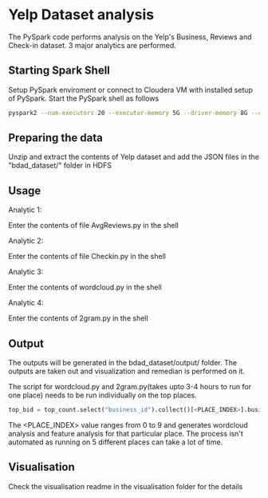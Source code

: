 # Yelp Dataset analysis

The PySpark code performs analysis on the Yelp's Business, Reviews and Check-in dataset. 3 major analytics are performed.

## Starting Spark Shell

Setup PySpark enviroment or connect to Cloudera VM with installed setup of PySpark. Start the PySpark shell as follows

```bash
pyspark2 --num-executors 20 --executor-memory 5G --driver-memory 8G --conf spark.executor.memoryOverhead=2G
```
## Preparing the data

Unzip and extract the contents of Yelp dataset and add the JSON files in the "bdad_dataset/" folder in HDFS


## Usage


Analytic 1:


Enter the contents of file AvgReviews.py in the shell



Analytic 2:


Enter the contents of file Checkin.py in the shell

Analytic 3:

Enter the contents of wordcloud.py in the shell

Analytic 4:

Enter the contents of 2gram.py in the shell

## Output

The outputs will be generated in the bdad_dataset/output/ folder. 
The outputs are taken out and visualization and remedian is performed on it. 

The script for wordcloud.py and 2gram.py(takes upto 3-4 hours to run for one place) needs to be run individually on the top places.

```python
top_bid = top_count.select("business_id").collect()[<PLACE_INDEX>].business_id
```

The <PLACE_INDEX> value ranges from 0 to 9 and generates wordcloud analysis and feature analysis for that particular place. The process isn't automated as running on 5 different places can take a lot of time.


## Visualisation

Check the visualisation readme in the visualisation folder for the details
